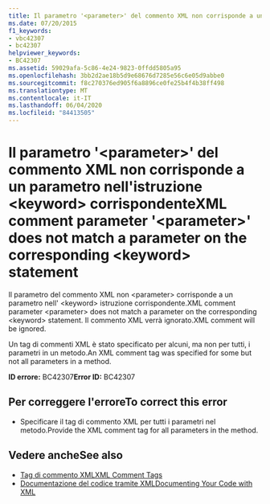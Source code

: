 ```yaml
---
title: Il parametro '<parameter>' del commento XML non corrisponde a un parametro nell'istruzione <keyword> corrispondente
ms.date: 07/20/2015
f1_keywords:
- vbc42307
- bc42307
helpviewer_keywords:
- BC42307
ms.assetid: 59029afa-5c86-4e24-9823-0ffdd5805a95
ms.openlocfilehash: 3bb2d2ae18b5d9e68676d7285e56c6e05d9abbe0
ms.sourcegitcommit: f8c270376ed905f6a8896ce0fe25b4f4b38ff498
ms.translationtype: MT
ms.contentlocale: it-IT
ms.lasthandoff: 06/04/2020
ms.locfileid: "84413505"
---
```

# <a name="xml-comment-parameter-parameter-does-not-match-a-parameter-on-the-corresponding-keyword-statement"></a><span data-ttu-id="de62a-102">Il parametro '\<parameter>' del commento XML non corrisponde a un parametro nell'istruzione \<keyword> corrispondente</span><span class="sxs-lookup"><span data-stu-id="de62a-102">XML comment parameter '\<parameter>' does not match a parameter on the corresponding \<keyword> statement</span></span>
<span data-ttu-id="de62a-103">Il parametro del commento XML non \<parameter> corrisponde a un parametro nell' \<keyword> istruzione corrispondente.</span><span class="sxs-lookup"><span data-stu-id="de62a-103">XML comment parameter \<parameter> does not match a parameter on the corresponding \<keyword> statement.</span></span> <span data-ttu-id="de62a-104">Il commento XML verrà ignorato.</span><span class="sxs-lookup"><span data-stu-id="de62a-104">XML comment will be ignored.</span></span>  
  
 <span data-ttu-id="de62a-105">Un tag di commenti XML è stato specificato per alcuni, ma non per tutti, i parametri in un metodo.</span><span class="sxs-lookup"><span data-stu-id="de62a-105">An XML comment tag was specified for some but not all parameters in a method.</span></span>  
  
 <span data-ttu-id="de62a-106">**ID errore:** BC42307</span><span class="sxs-lookup"><span data-stu-id="de62a-106">**Error ID:** BC42307</span></span>  
  
## <a name="to-correct-this-error"></a><span data-ttu-id="de62a-107">Per correggere l'errore</span><span class="sxs-lookup"><span data-stu-id="de62a-107">To correct this error</span></span>  
  
- <span data-ttu-id="de62a-108">Specificare il tag di commento XML per tutti i parametri nel metodo.</span><span class="sxs-lookup"><span data-stu-id="de62a-108">Provide the XML comment tag for all parameters in the method.</span></span>  
  
## <a name="see-also"></a><span data-ttu-id="de62a-109">Vedere anche</span><span class="sxs-lookup"><span data-stu-id="de62a-109">See also</span></span>

- [<span data-ttu-id="de62a-110">Tag di commento XML</span><span class="sxs-lookup"><span data-stu-id="de62a-110">XML Comment Tags</span></span>](../language-reference/xmldoc/index.md)
- [<span data-ttu-id="de62a-111">Documentazione del codice tramite XML</span><span class="sxs-lookup"><span data-stu-id="de62a-111">Documenting Your Code with XML</span></span>](../programming-guide/program-structure/documenting-your-code-with-xml.md)
